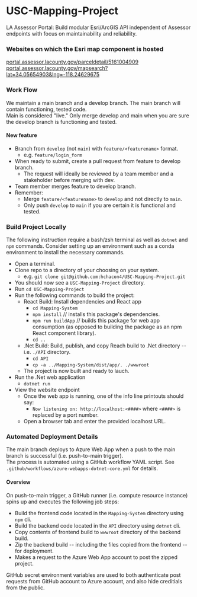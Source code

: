 # USC-Mapping-Project
LA Assessor Portal: Build modular Esri/ArcGIS API independent of Assessor endpoints with focus on maintainability and reliability.

### Websites on which the Esri map component is hosted
[portal.assessor.lacounty.gov/parceldetail/5161004909](https://portal.assessor.lacounty.gov/parceldetail/5161004909/)
[portal.assessor.lacounty.gov/mapsearch?lat=34.05654903&lng=-118.24629675](https://portal.assessor.lacounty.gov/mapsearch?lat=34.05654903&lng=-118.24629675/)

### Work Flow
We maintain a main branch and a develop branch. The main branch will contain functioning, tested code.  
Main is considered "live." Only merge develop and main when you are sure the develop branch is functioning and tested.

#### New feature
* Branch from `develop` (not `main`) with `feature/<featurename>` format.
  * e.g. `feature/login_form`
* When ready to submit, create a pull request from feature to develop branch.
  * The request will ideally be reviewed by a team member and a stakeholder before merging with dev.
* Team member merges feature to develop branch.
* Remember:
  * Merge `feature/<featurename>` to `develop` and not directly to `main`.
  * Only push `develop` to `main` if you are certain it is functional and tested.

### Build Project Locally
The following instruction require a bash/zsh terminal as well as `dotnet` and `npm` commands.
Consider setting up an environment such as a conda environment to install the necessary commands.
* Open a terminal.
* Clone repo to a directory of your choosing on your system.
  * e.g. `git clone git@github.com:hchacon4/USC-Mapping-Project.git`
* You should now see a `USC-Mapping-Project` directory.
* Run `cd USC-Mapping-Project`
* Run the following commands to build the project:
  * React Build: Install dependencies and React app
    * `cd Mapping-System`
    * `npm install`   // installs this package's dependencies.
    * `npm run buildApp`   // builds this package for web app consumption (as opposed to building the package as an npm React component library).
    * `cd ..`
  * .Net Build: Build, publish, and copy Reach build to .Net directory -- i.e. `./API` directory.
    * `cd API`
    * `cp -a ../Mapping-System/dist/app/. ./wwwroot`
  * The project is now built and ready to lauch.
* Run the .Net web application
  * `dotnet run`
* View the website endpoint
  * Once the web app is running, one of the info line printouts should say:
    * `Now listening on: http://localhost:<####>` where `<####>` is replaced by a port number.
  * Open a browser tab and enter the provided localhost URL.

### Automated Deployment Details
The main branch deploys to Azure Web App when a push to the main branch is successful (i.e. push-to-main trigger).  
The process is automated using a GitHub workflow YAML script. See `.github/workflows/azure-webapps-dotnet-core.yml` for details.
#### Overview
On push-to-main trigger, a GitHub runner (i.e. compute resource instance) spins up and executes the following job steps:
* Build the frontend code located in the `Mapping-System` directory using `npm` cli.
* Build the backend code located in the `API` directory using `dotnet` cli.
* Copy contents of frontend build to `wwwroot` directory of the backend build.
* Zip the backend build -- including the files copied from the frontend -- for deployment.
* Makes a request to the Azure Web App account to post the zipped project.  

GitHub secret environment variables are used to both authenticate post requests from GitHub account to Azure account, and also hide creditials from the public.
